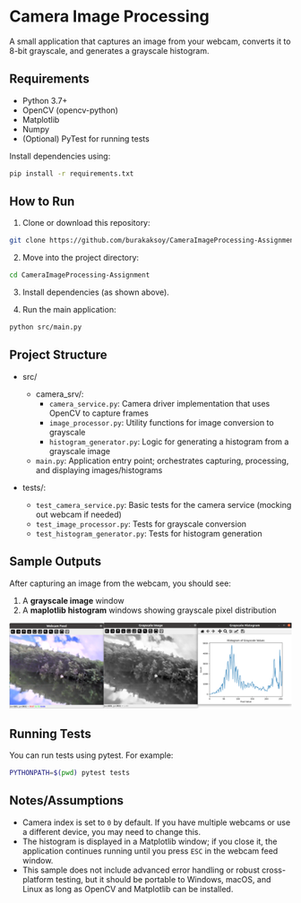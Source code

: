 # Camera Image Processing

A small application that captures an image from your webcam, converts it to 8-bit grayscale, and generates a grayscale histogram.

## Requirements

- Python 3.7+
- OpenCV (opencv-python)
- Matplotlib
- Numpy
- (Optional) PyTest for running tests

Install dependencies using:

```bash
pip install -r requirements.txt
```

## How to Run

1. Clone or download this repository:

```bash
git clone https://github.com/burakaksoy/CameraImageProcessing-Assignment.git
```

2. Move into the project directory:

```bash
cd CameraImageProcessing-Assignment
```

3. Install dependencies (as shown above).

4. Run the main application:

```bash
python src/main.py
```

## Project Structure
* src/
    * camera_srv/:
        * `camera_service.py`: Camera driver implementation that uses OpenCV to capture frames
        * `image_processor.py`: Utility functions for image conversion to grayscale
        * `histogram_generator.py`: Logic for generating a histogram from a grayscale image
    * `main.py`: Application entry point; orchestrates capturing, processing, and displaying images/histograms

* tests/:

    * `test_camera_service.py`: Basic tests for the camera service (mocking out webcam if needed)
    * `test_image_processor.py`: Tests for grayscale conversion
    * `test_histogram_generator.py`: Tests for histogram generation

## Sample Outputs
After capturing an image from the webcam, you should see:
1. A **grayscale image** window
2. A **maplotlib histogram** windows showing grayscale pixel distribution

<!-- Add image below -->
![Sample Image](.imgs/sample.png)

## Running Tests 
You can run tests using pytest. For example:
```bash
PYTHONPATH=$(pwd) pytest tests
```


## Notes/Assumptions

* Camera index is set to `0` by default. If you have multiple webcams or use a different device, you may need to change this.
* The histogram is displayed in a Matplotlib window; if you close it, the application continues running until you press `ESC` in the webcam feed window.
* This sample does not include advanced error handling or robust cross-platform testing, but it should be portable to Windows, macOS, and Linux as long as OpenCV and Matplotlib can be installed.